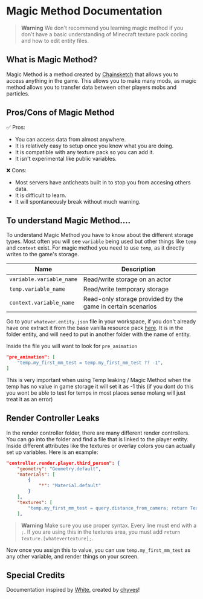 # Magic Method Documentation

> **Warning**
> We don't recommend you learning magic method if you don't have a basic understanding of Minecraft texture pack coding and how to edit entity files.

## What is Magic Method?
Magic Method is a method created by [Chainsketch](https://www.youtube.com/@Chainsketch) that allows you to access anything in the game. This allows you to make many mods, as magic method allows you to transfer data between other players mobs and particles.

## Pros/Cons of Magic Method
✅ Pros:
 - You can access data from almost anywhere.
 - It is relatively easy to setup once you know what you are doing.
 - It is compatible with any texture pack so you can add it.
 - It isn't experimental like public variables.
 
❌ Cons:
 - Most servers have anticheats built in to stop you from accesing others data.
 - It is difficult to learn.
 - It will spontaneously break without much warning.

## To understand Magic Method....
To understand Magic Method you have to know about the different storage types. Most often you will see ```variable``` being used but other things like ```temp``` and ```context``` exist. For magic method you need to use ```temp```, as it directly writes to the game's storage.

| Name | Description |
| --- | --- |
| `variable.variable_name` | Read/write storage on an actor |
| `temp.variable_name` | Read/write temporary storage |
| `context.variable_name` | Read-only storage provided by the game in certain scenarios |


Go to your ```whatever.entity.json``` file in your workspace, if you don't already have one extract it from the base vanilla resource pack [here](https://aka.ms/resourcepacktemplate). It is in the folder entity, and will need to put in another folder with the name of entity.

Inside the file you will want to look for ```pre_animation```

````JSON
"pre_animation": [
    "temp.my_first_mm_test = temp.my_first_mm_test ?? -1",
]
````

This is very important when using Temp leaking / Magic Method when the temp has no value in game storage it will set it as -1 this (if you dont do this you wont be able to test for temps in most places sense molang will just treat it as an error)

## Render Controller Leaks
In the render controller folder, there are many different render controllers. You can go into the folder and find a file that is linked to the player entity. Inside different attributes like the textures or overlay colors you can actually set up variables. Here is an example:

````JSON
"controller.render.player.third_person": {
    "geometry": "Geometry.default",
    "materials": [
        {
            "*": "Material.default"
        }
    ],
    "textures": [
        "temp.my_first_mm_test = query.distance_from_camera; return Texture.default;"
    ],
````

> **Warning**
> Make sure you use proper syntax. Every line must end with a ```;```. If you are using this in the textures area, you must add ```return Texture.[whatevertexture];```.

Now once you assign this to value, you can use ```temp.my_first_mm_test``` as any other variable, and render things on your screen.



## Special Credits
Documentation inspired by [White](https://github.com/WhiteOnGitHub), created by [chyves](https://github.com/notchyves)!
